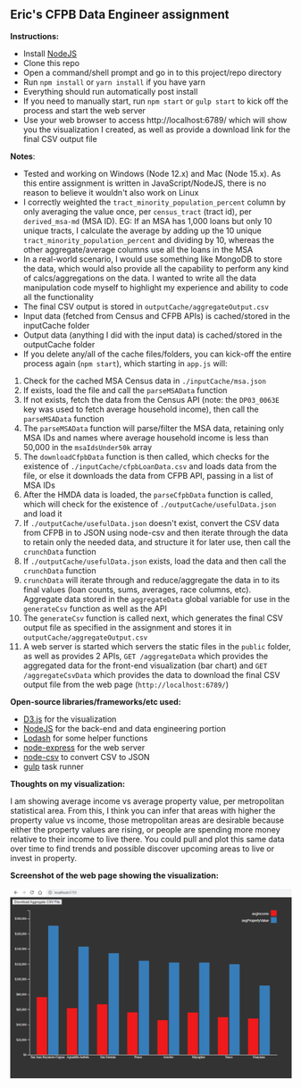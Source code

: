 ## Eric's CFPB Data Engineer assignment

**Instructions:**

- Install [NodeJS](https://nodejs.org/en/download/)
- Clone this repo
- Open a command/shell prompt and go in to this project/repo directory
- Run `npm install` or `yarn install` if you have yarn
- Everything should run automatically post install
- If you need to manually start, run `npm start` or `gulp start` to kick off the process and start the web server
- Use your web browser to access http://localhost:6789/ which will show you the visualization I created, as well as provide a download link for the final CSV output file


**Notes**:

- Tested and working on Windows (Node 12.x) and Mac (Node 15.x).  As this entire assignment is written in JavaScript/NodeJS, there is no reason to believe it wouldn't also work on Linux
- I correctly weighted the `tract_minority_population_percent` column by only averaging the value once, per `census_tract` (tract id), per `derived_msa-md` (MSA ID).  EG: If an MSA has 1,000 loans but only 10 unique tracts, I calculate the average by adding up the 10 unique `tract_minority_population_percent` and dividing by 10, whereas the other aggregate/average columns use all the loans in the MSA
- In a real-world scenario, I would use something like MongoDB to store the data, which would also provide all the capability to perform any kind of calcs/aggregations on the data.  I wanted to write all the data manipulation code myself to highlight my experience and ability to code all the functionality
- The final CSV output is stored in `outputCache/aggregateOutput.csv`
- Input data (fetched from Census and CFPB APIs) is cached/stored in the inputCache folder
- Output data (anything I did with the input data) is cached/stored in the outputCache folder
- If you delete any/all of the cache files/folders, you can kick-off the entire process again (`npm start`), which starting in `app.js` will:

1. Check for the cached MSA Census data in `./inputCache/msa.json`
1. If exists, load the file and call the `parseMSAData` function
1. If not exists, fetch the data from the Census API (note: the `DP03_0063E` key was used to fetch average household income), then call the `parseMSAData` function
1. The `parseMSAData` function will parse/filter the MSA data, retaining only MSA IDs and names where average household income is less than 50,000 in the `msaIdsUnder50k` array
1. The `downloadCfpbData` function is then called, which checks for the existence of `./inputCache/cfpbLoanData.csv` and loads data from the file, or else it downloads the data from CFPB API, passing in a list of MSA IDs
1. After the HMDA data is loaded, the `parseCfpbData` function is called, which will check for the existence of `./outputCache/usefulData.json` and load it
1. If `./outputCache/usefulData.json` doesn't exist, convert the CSV data from CFPB in to JSON using node-csv and then iterate through the data to retain only the needed data, and structure it for later use, then call the `crunchData` function
1. If `./outputCache/usefulData.json` exists, load the data and then call the `crunchData` function
1. `crunchData` will iterate through and reduce/aggregate the data in to its final values (loan counts, sums, averages, race columns, etc).  Aggregate data stored in the `aggregateData` global variable for use in the `generateCsv` function as well as the API
1. The `generateCsv` function is called next, which generates the final CSV output file as specified in the assignment and stores it in `outputCache/aggregateOutput.csv`
1. A web server is started which servers the static files in the `public` folder, as well as provides 2 APIs, `GET /aggregateData` which provides the aggregated data for the front-end visualization (bar chart) and `GET /aggregateCsvData` which provides the data to download the final CSV output file from the web page (`http://localhost:6789/`)

**Open-source libraries/frameworks/etc used:**

- [D3.js](https://github.com/d3/d3) for the visualization
- [NodeJS](https://github.com/nodejs) for the back-end and data engineering portion
- [Lodash](https://github.com/lodash/lodash) for some helper functions
- [node-express](https://github.com/expressjs/express) for the web server
- [node-csv](https://github.com/adaltas/node-csv) to convert CSV to JSON
- [gulp](https://github.com/gulpjs/gulp) task runner

**Thoughts on my visualization:**

I am showing average income vs average property value, per metropolitan statistical area.  From this, I think you can infer that areas with higher the property value vs income, those metropolitan areas are desirable because either the property values are rising, or people are spending more money relative to their income to live there.  You could pull and plot this same data over time to find trends and possible discover upcoming areas to live or invest in property.

**Screenshot of the web page showing the visualization:**

![Screenshot](/screenshot.png)
